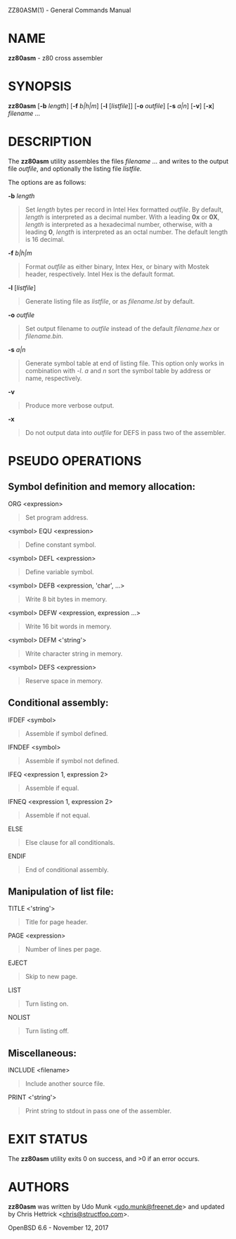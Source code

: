 ZZ80ASM(1) - General Commands Manual

# NAME

**zz80asm** - z80 cross assembler

# SYNOPSIS

**zz80asm**
\[**-b**&nbsp;*length*]
\[**-f**&nbsp;*b|h|m*]
\[**-l**&nbsp;\[*listfile*]]
\[**-o**&nbsp;*outfile*]
\[**-s**&nbsp;*a|n*]
\[**-v**]
\[**-x**]
*filename&nbsp;...*

# DESCRIPTION

The
**zz80asm**
utility assembles the files
*filename ...*
and writes to the output file
*outfile*,
and optionally the listing file
*listfile.*

The options are as follows:

**-b** *length*

> Set
> *length*
> bytes per record in Intel Hex formatted
> *outfile*.
> By default,
> *length*
> is interpreted as a decimal number.
> With a leading
> **0x**
> or
> **0X**,
> *length*
> is interpreted as a hexadecimal number,
> otherwise, with a leading
> **0**,
> *length*
> is interpreted as an octal number.
> The default length is 16 decimal.

**-f** *b|h|m*

> Format
> *outfile*
> as either binary, Intex Hex, or binary with Mostek header, respectively.
> Intel Hex is the default format.

**-l** \[*listfile*]

> Generate listing file as
> *listfile*,
> or as
> *filename.lst*
> by default.

**-o** *outfile*

> Set output filename to
> *outfile*
> instead of the default
> *filename.hex*
> or
> *filename.bin*.

**-s** *a|n*

> Generate symbol table at end of listing file.
> This option only works in combination with
> *-l*.
> *a*
> and
> *n*
> sort the symbol table by address or name, respectively.

**-v**

> Produce more verbose output.

**-x**

> Do not output data into
> *outfile*
> for DEFS in pass two of the assembler.

# PSEUDO OPERATIONS

## Symbol definition and memory allocation:

ORG &lt;expression&gt;

> Set program address.

&lt;symbol&gt; EQU &lt;expression&gt;

> Define constant symbol.

&lt;symbol&gt; DEFL &lt;expression&gt;

> Define variable symbol.

&lt;symbol&gt; DEFB &lt;expression, 'char', ...&gt;

> Write 8 bit bytes in memory.

&lt;symbol&gt; DEFW &lt;expression, expression ...&gt;

> Write 16 bit words in memory.

&lt;symbol&gt; DEFM &lt;'string'&gt;

> Write character string in memory.

&lt;symbol&gt; DEFS &lt;expression&gt;

> Reserve space in memory.

## Conditional assembly:

IFDEF &lt;symbol&gt;

> Assemble if symbol defined.

IFNDEF &lt;symbol&gt;

> Assemble if symbol not defined.

IFEQ &lt;expression 1, expression 2&gt;

> Assemble if equal.

IFNEQ &lt;expression 1, expression 2&gt;

> Assemble if not equal.

ELSE

> Else clause for all conditionals.

ENDIF

> End of conditional assembly.

## Manipulation of list file:

TITLE &lt;'string'&gt;

> Title for page header.

PAGE &lt;expression&gt;

> Number of lines per page.

EJECT

> Skip to new page.

LIST

> Turn listing on.

NOLIST

> Turn listing off.

## Miscellaneous:

INCLUDE &lt;filename&gt;

> Include another source file.

PRINT &lt;'string'&gt;

> Print string to stdout in pass one of the assembler.

# EXIT STATUS

The **zz80asm** utility exits&#160;0 on success, and&#160;&gt;0 if an error occurs.

# AUTHORS

**zz80asm**
was written by
Udo Munk &lt;udo.munk@freenet.de&gt;
and updated by
Chris Hettrick &lt;chris@structfoo.com&gt;.

OpenBSD 6.6 - November 12, 2017
